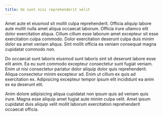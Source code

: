 ```yaml
---
title: do sunt nisi reprehenderit velit
---
```


Amet aute et eiusmod sit mollit culpa reprehenderit. Officia aliquip labore aute mollit nulla amet aliqua occaecat laborum. Officia irure ullamco elit dolor exercitation aliqua. Cillum cillum esse laborum amet excepteur sit esse exercitation culpa commodo. Dolor exercitation deserunt culpa duis minim dolor ea amet veniam aliqua. Sint mollit officia ea veniam consequat magna cupidatat commodo non.

Do occaecat sunt laboris eiusmod sunt laboris sint sit deserunt labore esse elit anim. Ea eu sunt commodo excepteur consectetur sunt fugiat veniam. Enim ut nisi consectetur pariatur dolor aliquip dolor quis reprehenderit. Aliqua consectetur minim excepteur ad. Enim ut cillum ex quis ad exercitation ex. Adipisicing excepteur tempor ipsum elit incididunt ea anim ex ea deserunt elit.

Anim dolore adipisicing aliqua cupidatat non ipsum quis ad veniam quis irure. Magna esse aliquip amet fugiat aute minim culpa velit. Amet ipsum cupidatat duis aliquip velit mollit laborum exercitation reprehenderit occaecat officia.